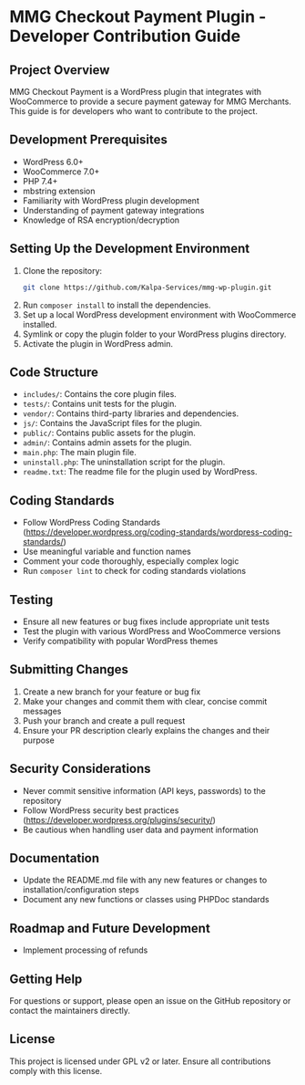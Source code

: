 # MMG Checkout Payment Plugin - Developer Contribution Guide

## Project Overview

MMG Checkout Payment is a WordPress plugin that integrates with WooCommerce to provide a secure payment gateway for MMG Merchants. This guide is for developers who want to contribute to the project.

## Development Prerequisites

- WordPress 6.0+
- WooCommerce 7.0+
- PHP 7.4+
- mbstring extension
- Familiarity with WordPress plugin development
- Understanding of payment gateway integrations
- Knowledge of RSA encryption/decryption

## Setting Up the Development Environment

1. Clone the repository:
   ```sh
   git clone https://github.com/Kalpa-Services/mmg-wp-plugin.git
   ```
2. Run `composer install` to install the dependencies.
3. Set up a local WordPress development environment with WooCommerce installed.
4. Symlink or copy the plugin folder to your WordPress plugins directory.
4. Activate the plugin in WordPress admin.

## Code Structure

- `includes/`: Contains the core plugin files.
- `tests/`: Contains unit tests for the plugin.
- `vendor/`: Contains third-party libraries and dependencies.
- `js/`: Contains the JavaScript files for the plugin.
- `public/`: Contains public assets for the plugin.
- `admin/`: Contains admin assets for the plugin.
- `main.php`: The main plugin file.
- `uninstall.php`: The uninstallation script for the plugin.
- `readme.txt`: The readme file for the plugin used by WordPress.

## Coding Standards

- Follow WordPress Coding Standards (https://developer.wordpress.org/coding-standards/wordpress-coding-standards/)
- Use meaningful variable and function names
- Comment your code thoroughly, especially complex logic
- Run `composer lint` to check for coding standards violations

## Testing

- Ensure all new features or bug fixes include appropriate unit tests
- Test the plugin with various WordPress and WooCommerce versions
- Verify compatibility with popular WordPress themes

## Submitting Changes

1. Create a new branch for your feature or bug fix
2. Make your changes and commit them with clear, concise commit messages
3. Push your branch and create a pull request
4. Ensure your PR description clearly explains the changes and their purpose

## Security Considerations

- Never commit sensitive information (API keys, passwords) to the repository
- Follow WordPress security best practices (https://developer.wordpress.org/plugins/security/)
- Be cautious when handling user data and payment information

## Documentation

- Update the README.md file with any new features or changes to installation/configuration steps
- Document any new functions or classes using PHPDoc standards

## Roadmap and Future Development

- Implement processing of refunds

## Getting Help

For questions or support, please open an issue on the GitHub repository or contact the maintainers directly.

## License

This project is licensed under GPL v2 or later. Ensure all contributions comply with this license.